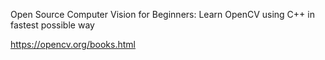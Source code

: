 Open Source Computer Vision for Beginners: Learn OpenCV using C++ in fastest possible way

https://opencv.org/books.html